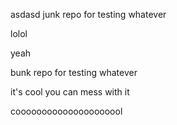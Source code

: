 asdasd
junk repo for testing whatever

lolol

yeah

bunk repo for testing whatever


it's cool you can mess with it

cooooooooooooooooooool
